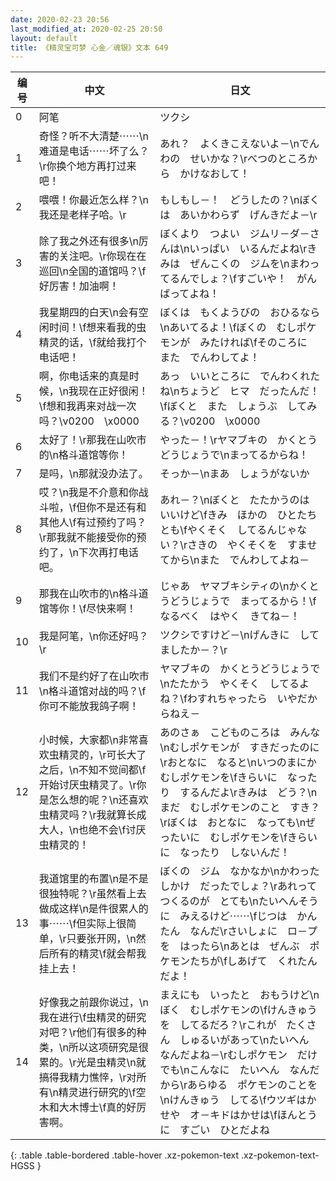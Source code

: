 ```yaml
---
date: 2020-02-23 20:56
last_modified_at: 2020-02-25 20:50
layout: default
title: 《精灵宝可梦 心金／魂银》文本 649
---
```

| 编号 | 中文 | 日文 |
| ---- | ---- | ---- |
| 0 | 阿笔 | ツクシ |
| 1 | 奇怪？听不大清楚⋯⋯\n难道是电话⋯⋯坏了么？\r你换个地方再打过来吧！ | あれ？　よくきこえないよ－\nでんわの　せいかな？\rべつのところから　かけなおして！ |
| 2 | 喂喂！你最近怎么样？\n我还是老样子哈。\r | もしもし－！　どうしたの？\nぼくは　あいかわらず　げんきだよ－\r |
| 3 | 除了我之外还有很多\n厉害的关注吧。\r你现在在巡回\n全国的道馆吗？\f好厉害！加油啊！ | ぼくより　つよい　ジムリ－ダ－さんは\nいっぱい　いるんだよね\rきみは　ぜんこくの　ジムを\nまわってるんでしょ？\fすごいや！　がんばってよね！ |
| 4 | 我星期四的白天\n会有空闲时间！\f想来看我的虫精灵的话，\f就给我打个电话吧！ | ぼくは　もくようびの　おひるなら\nあいてるよ！\fぼくの　むしポケモンが　みたければ\fそのころに　また　でんわしてよ！ |
| 5 | 啊，你电话来的真是时候，\n我现在正好很闲！\f想和我再来对战一次吗？\v0200　\x0000 | あっ　いいところに　でんわくれたね\nちょうど　ヒマ　だったんだ！\fぼくと　また　しょうぶ　してみる？\v0200　\x0000 |
| 6 | 太好了！\r那我在山吹市的\n格斗道馆等你！ | やった－！\rヤマブキの　かくとうどうじょうで\nまってるからね！ |
| 7 | 是吗，\n那就没办法了。 | そっか－\nまあ　しょうがないか |
| 8 | 哎？\n我是不介意和你战斗啦，\f但你不是还有和其他人\f有过预约了吗？\r那我就不能接受你的预约了，\n下次再打电话吧。 | あれ－？\nぼくと　たたかうのは　いいけど\fきみ　ほかの　ひとたちとも\fやくそく　してるんじゃない？\rさきの　やくそくを　すませてから\nまた　でんわしてよね－ |
| 9 | 那我在山吹市的\n格斗道馆等你！\f尽快来啊！ | じゃあ　ヤマブキシティの\nかくとうどうじょうで　まってるから！\fなるべく　はやく　きてね－！ |
| 10 | 我是阿笔，\n你还好吗？\r | ツクシですけど－\nげんきに　してましたか－？\r |
| 11 | 我们不是约好了在山吹市\n格斗道馆对战的吗？\f你可不能放我鸽子啊！ | ヤマブキの　かくとうどうじょうで\nたたかう　やくそく　してるよね？\fわすれちゃったら　いやだからねえ－ |
| 12 | 小时候，大家都\n非常喜欢虫精灵的，\r可长大了之后，\n不知不觉间都\f开始讨厌虫精灵了。\r你是怎么想的呢？\n还喜欢虫精灵吗？\r我就算长成大人，\n也绝不会\f讨厌虫精灵的！ | あのさぁ　こどものころは　みんな\nむしポケモンが　すきだったのに\rおとなに　なると\nいつのまにか　むしポケモンを\fきらいに　なったり　するんだよ\rきみは　どう？\nまだ　むしポケモンのこと　すき？\rぼくは　おとなに　なっても\nぜったいに　むしポケモンを\fきらいに　なったり　しないんだ！ |
| 13 | 我道馆里的布置\n是不是很独特呢？\r虽然看上去做成这样\n是件很累人的事⋯⋯\f但实际上很简单，\r只要张开网，\n然后所有的精灵\f就会帮我挂上去！ | ぼくの　ジム　なかなか\nかわった　しかけ　だったでしょ？\rあれって　つくるのが　とても\nたいへんそうに　みえるけど⋯⋯\fじつは　かんたん　なんだ\rさいしょに　ロ－プを　はったら\nあとは　ぜんぶ　ポケモンたちが\fしあげて　くれたんだよ！ |
| 14 | 好像我之前跟你说过，\n我在进行\f虫精灵的研究对吧？\r他们有很多的种类，\n所以这项研究是很累的。\r光是虫精灵\n就搞得我精力憔悴，\r对所有\n精灵进行研究的\f空木和大木博士\f真的好厉害啊。 | まえにも　いったと　おもうけど\nぼく　むしポケモンの\fけんきゅうを　してるだろ？\rこれが　たくさん　しゅるいがあって\nたいへん　なんだよね－\rむしポケモン　だけでも\nこんなに　たいへん　なんだから\rあらゆる　ポケモンのことを\nけんきゅう　してる\fウツギはかせや　オ－キドはかせは\fほんとうに　すごい　ひとだよね |
{: .table .table-bordered .table-hover .xz-pokemon-text .xz-pokemon-text-HGSS }